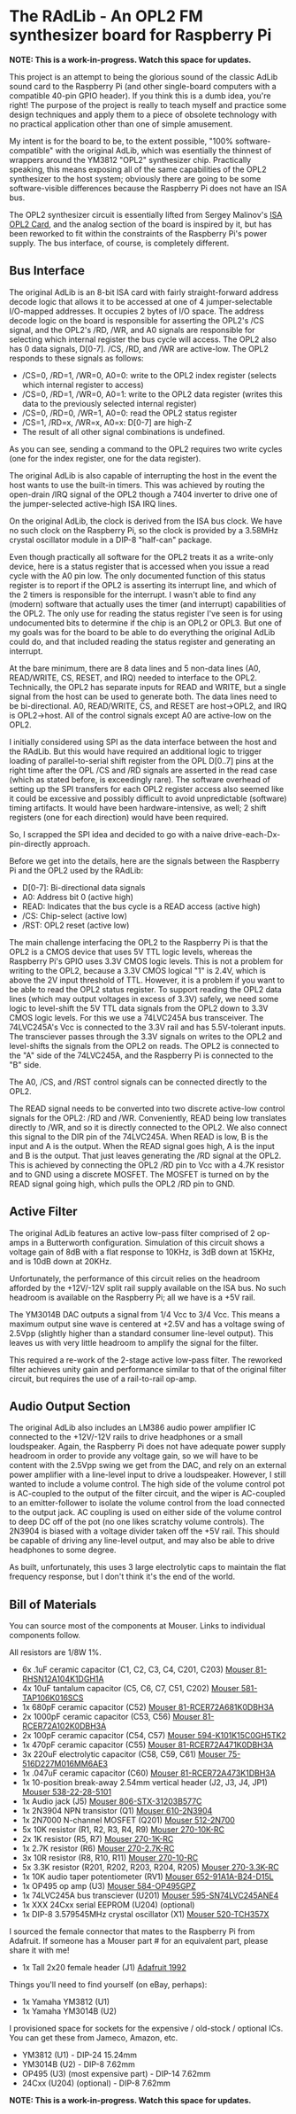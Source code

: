 # The RAdLib - An OPL2 FM synthesizer board for Raspberry Pi

**NOTE: This is a work-in-progress.  Watch this space for updates.**

This project is an attempt to being the glorious sound of the classic
AdLib sound card to the Raspberry Pi (and other single-board computers
with a compatible 40-pin GPIO header).  If you think this is a dumb
idea, you're right!  The purpose of the project is really to teach myself
and practice some design techniques and apply them to a piece of obsolete
technology with no practical application other than one of simple amusement.

My intent is for the board to be, to the extent possible, "100% software-
compatible" with the original AdLib, which was esentially the thinnest of
wrappers around the YM3812 "OPL2" synthesizer chip.  Practically speaking,
this means exposing all of the same capabilities of the OPL2 synthesizer
to the host system; obviously there are going to be some software-visible
differences because the Raspberry Pi does not have an ISA bus.

The OPL2 synthesizer circuit is essentially lifted from Sergey Malinov's
[ISA OPL2 Card](http://www.malinov.com/Home/sergeys-projects/isa-opl2-card),
and the analog section of the board is inspired by it, but has been reworked
to fit within the constraints of the Raspberry Pi's power supply.  The
bus interface, of course, is completely different.

## Bus Interface

The original AdLib is an 8-bit ISA card with fairly straight-forward address
decode logic that allows it to be accessed at one of 4 jumper-selectable
I/O-mapped addresses.  It occupies 2 bytes of I/O space.  The address decode
logic on the board is responsible for asserting the OPL2's /CS signal, and
the OPL2's /RD, /WR, and A0 signals are responsible for selecting which
internal register the bus cycle will access.  The OPL2 also has 0 data
signals, D[0-7].  /CS, /RD, and /WR are active-low.  The OPL2 responds
to these signals as follows:

* /CS=0, /RD=1, /WR=0, A0=0: write to the OPL2 index register (selects
which internal register to access)
* /CS=0, /RD=1, /WR=0, A0=1: write to the OPL2 data register (writes
this data to the previously selected internal register)
* /CS=0, /RD=0, /WR=1, A0=0: read the OPL2 status register
* /CS=1, /RD=x, /WR=x, A0=x: D[0-7] are high-Z
* The result of all other signal combinations is undefined.

As you can see, sending a command to the OPL2 requires two write cycles
(one for the index register, one for the data register).

The original AdLib is also capable of interrupting the host in the event
the host wants to use the built-in timers.  This was achieved by routing
the open-drain /IRQ signal of the OPL2 though a 7404 inverter to drive
one of the jumper-selected active-high ISA IRQ lines.

On the original AdLib, the clock is derived from the ISA bus clock.  We
have no such clock on the Raspberry Pi, so the clock is provided by a
3.58MHz crystal oscillator module in a DIP-8 "half-can" package.

Even though practically all software for the OPL2 treats it as a write-only
device, here is a status register that is accessed when you issue a read
cycle with the A0 pin low.  The only documented function of this status
register is to report if the OPL2 is asserting its interrupt line,
and which of the 2 timers is responsible for the interrupt.  I wasn't able
to find any (modern) software that actually uses the timer (and interrupt)
capabilities of the OPL2.  The only use for reading the status register I've
seen is for using undocumented bits to determine if the chip is an OPL2 or
OPL3.  But one of my goals was for the board to be able to do everything the
original AdLib could do, and that included reading the status register and
generating an interrupt.

At the bare minimum, there are 8 data lines and 5 non-data lines (A0,
READ/WRITE, CS, RESET, and IRQ) needed to interface to the OPL2.
Technically, the OPL2 has separate inputs for READ and WRITE, but a single
signal from the host can be used to generate both.  The data lines need to
be bi-directional.  A0, READ/WRITE, CS, and RESET are host->OPL2, and IRQ
is OPL2->host.  All of the control signals except A0 are active-low on the
OPL2.

I initially considered using SPI as the data interface between the host
and the RAdLib.  But this would have required an additional logic to trigger
loading of parallel-to-serial shift register from the OPL D[0..7] pins at
the right time after the OPL /CS and /RD signals are asserted in the read
case (which as stated before, is exceedingly rare).  The software overhead
of setting up the SPI transfers for each OPL2 register access also seemed
like it could be excessive and possibly difficult to avoid unpredictable
(software) timing artifacts.  It would have been hardware-intensive, as well;
2 shift registers (one for each direction) would have been required.

So, I scrapped the SPI idea and decided to go with a naive
drive-each-Dx-pin-directly approach.

Before we get into the details, here are the signals between the Raspberry
Pi and the OPL2 used by the RAdLib:

* D[0-7]: Bi-directional data signals
* A0: Address bit 0 (active high)
* READ: Indicates that the bus cycle is a READ access (active high)
* /CS: Chip-select (active low)
* /RST: OPL2 reset (active low)

The main challenge interfacing the OPL2 to the Raspberry Pi is that the
OPL2 is a CMOS device that uses 5V TTL logic levels, whereas the Raspberry
Pi's GPIO uses 3.3V CMOS logic levels.  This is not a problem for writing
to the OPL2, because a 3.3V CMOS logical "1" is 2.4V, which is above the
2V input threshold of TTL.  However, it is a problem if you want to be
able to read the OPL2 status register.  To support reading the OPL2 data
lines (which may output voltages in excess of 3.3V) safely, we need some
logic to level-shift the 5V TTL data signals from the OPL2 down to 3.3V CMOS
logic levels.  For this we use a 74LVC245A bus transceiver.  The 74LVC245A's
Vcc is connected to the 3.3V rail and has 5.5V-tolerant inputs.  The
transciever passes through the 3.3V signals on writes to the OPL2 and
level-shifts the signals from the OPL2 on reads.  The OPL2 is connected
to the "A" side of the 74LVC245A, and the Raspberry Pi is connected to
the "B" side.

The A0, /CS, and /RST control signals can be connected directly to the OPL2.

The READ signal needs to be converted into two discrete active-low control
signals for the OPL2: /RD and /WR.  Conveniently, READ being low translates
directly to /WR, and so it is directly connected to the OPL2.  We also
connect this signal to the DIR pin of the 74LVC245A.  When READ is low, B
is the input and A is the output.  When the READ signal goes high, A is
the input and B is the output.  That just leaves generating the /RD signal
at the OPL2.  This is achieved by connecting the OPL2 /RD pin to Vcc with
a 4.7K resistor and to GND using a discrete MOSFET.  The MOSFET is turned
on by the READ signal going high, which pulls the OPL2 /RD pin to GND.

## Active Filter

The original AdLib features an active low-pass filter comprised of 2
op-amps in a Butterworth configuration.  Simulation of this circuit
shows a voltage gain of 8dB with a flat response to 10KHz, is 3dB down
at 15KHz, and is 10dB down at 20KHz.

Unfortunately, the performance of this circuit relies on the headroom
afforded by the +12V/-12V split rail supply available on the ISA bus.
No such headroom is available on the Raspberry Pi; all we have is a
+5V rail.

The YM3014B DAC outputs a signal from 1/4 Vcc to 3/4 Vcc.  This means a
maximum output sine wave is centered at +2.5V and has a voltage swing of
2.5Vpp (slightly higher than a standard consumer line-level output).  This
leaves us with very little headroom to amplify the signal for the filter.

This required a re-work of the 2-stage active low-pass filter.  The reworked
filter achieves unity gain and performance similar to that of the original
filter circuit, but requires the use of a rail-to-rail op-amp.

## Audio Output Section

The original AdLib also includes an LM386 audio power amplifier IC connected
to the +12V/-12V rails to drive headphones or a small loudspeaker.  Again, the
Raspberry Pi does not have adequate power supply headroom in order to provide
any voltage gain, so we will have to be content with the 2.5Vpp swing we get
from the DAC, and rely on an external power amplifier with a line-level
input to drive a loudspeaker.  However, I still wanted to include a volume
control.  The high side of the volume control pot is AC-coupled to the output
of the filter circuit, and the wiper is AC-coupled to an emitter-follower
to isolate the volume control from the load connected to the output jack.
AC coupling is used on either side of the volume control to deep DC off of
the pot (no one likes scratchy volume controls).  The 2N3904 is biased with
a voltage divider taken off the +5V rail.  This should be capable of driving
any line-level output, and may also be able to drive headphones to some degree.

As built, unfortunately, this uses 3 large electrolytic caps to maintain
the flat frequency response, but I don't think it's the end of the world.

## Bill of Materials

You can source most of the components at Mouser.  Links to individual
components follow.

All resistors are 1/8W 1%.

* 6x .1uF ceramic capacitor (C1, C2, C3, C4, C201, C203) [Mouser 81-RHSN12A104K1DGH1A](https://www.mouser.com/ProductDetail/81-RHSN12A104K1DGH1A)
* 4x 10uF tantalum capacitor (C5, C6, C7, C51, C202) [Mouser 581-TAP106K016SCS](https://www.mouser.com/ProductDetail/581-TAP106K016SCS)
* 1x 680pF ceramic capacitor (C52) [Mouser 81-RCER72A681K0DBH3A](https://www.mouser.com/ProductDetail/81-RCER72A681K0DBH3A)
* 2x 1000pF ceramic capacitor (C53, C56) [Mouser 81-RCER72A102K0DBH3A](https://www.mouser.com/ProductDetail/81-RCER72A102K0DBH3A)
* 2x 100pF ceramic capacitor (C54, C57) [Mouser 594-K101K15C0GH5TK2](https://www.mouser.com/ProductDetail/594-K101K15C0GH5TK2)
* 1x 470pF ceramic capacitor (C55) [Mouser 81-RCER72A471K0DBH3A](https://www.mouser.com/ProductDetail/81-RCER72A471K0DBH3A)
* 3x 220uF electrolytic capacitor (C58, C59, C61) [Mouser 75-516D227M016MM6AE3](https://www.mouser.com/ProductDetail/75-516D227M016MM6AE3)
* 1x .047uF ceramic capacitor (C60) [Mouser 81-RCER72A473K1DBH3A](https://www.mouser.com/ProductDetail/81-RCER72A473K1DBH3A)
* 1x 10-position break-away 2.54mm vertical header (J2, J3, J4, JP1) [Mouser 538-22-28-5101](https://www.mouser.com/ProductDetail/538-22-28-5101)
* 1x Audio jack (J5) [Mouser 806-STX-31203B577C](https://www.mouser.com/ProductDetail/806-STX-31203B577C)
* 1x 2N3904 NPN transistor (Q1) [Mouser 610-2N3904](https://www.mouser.com/ProductDetail/610-2N3904)
* 1x 2N7000 N-channel MOSFET (Q201) [Mouser 512-2N700](https://www.mouser.com/ProductDetail/512-2N7000)
* 5x 10K resistor (R1, R2, R3, R4, R9) [Mouser 270-10K-RC](https://www.mouser.com/ProductDetail/270-10K-RC)
* 2x 1K resistor (R5, R7) [Mouser 270-1K-RC](https://www.mouser.com/ProductDetail/270-1K-RC)
* 1x 2.7K resistor (R6) [Mouser 270-2.7K-RC](https://www.mouser.com/ProductDetail/270-2.7K-RC)
* 3x 10R resistor (R8, R10, R11) [Mouser 270-10-RC](https://www.mouser.com/ProductDetail/270-10-RC)
* 5x 3.3K resistor (R201, R202, R203, R204, R205) [Mouser 270-3.3K-RC](https://www.mouser.com/ProductDetail/270-3.3K-RC)
* 1x 10K audio taper potentiometer (RV1) [Mouser 652-91A1A-B24-D15L](https://www.mouser.com/ProductDetail/652-91A1A-B24-D15L)
* 1x OP495 op amp (U3) [Mouser 584-OP495GPZ](https://www.mouser.com/ProductDetail/584-OP495GPZ)
* 1x 74LVC245A bus transciever (U201) [Mouser 595-SN74LVC245ANE4](https://www.mouser.com/ProductDetail/595-SN74LVC245ANE4)
* 1x XXX 24Cxx serial EEPROM (U204) (optional)
* 1x DIP-8 3.579545MHz crystal oscillator (X1) [Mouser 520-TCH357X](https://www.mouser.com/ProductDetail/520-TCH357-X)

I sourced the female connector that mates to the Raspberry Pi from
Adafruit.  If someone has a Mouser part # for an equivalent part,
please share it with me!

* 1x Tall 2x20 female header (J1) [Adafruit 1992](https://www.adafruit.com/product/1992)

Things you'll need to find yourself (on eBay, perhaps):

* 1x Yamaha YM3812 (U1)
* 1x Yamaha YM3014B (U2)

I provisioned space for sockets for the expensive / old-stock / optional ICs.
You can get these from Jameco, Amazon, etc.

* YM3812 (U1) - DIP-24 15.24mm
* YM3014B (U2) - DIP-8 7.62mm
* OP495 (U3) (most expensive part) - DIP-14 7.62mm
* 24Cxx (U204) (optional) - DIP-8 7.62mm

**NOTE: This is a work-in-progress.  Watch this space for updates.**

